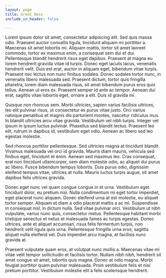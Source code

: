 ```yaml
---
layout: page
title: Great Ness
include_in_header: false

---
```

Lorem ipsum dolor sit amet, consectetur adipiscing elit. Sed quis massa odio. Praesent auctor convallis ligula, tincidunt aliquam mi porttitor a. Maecenas sit amet lobortis mi. Aliquam mattis, tortor sit amet laoreet commodo, tortor ex maximus enim, a consequat sem dui et dui. Pellentesque blandit hendrerit risus eget dapibus. Praesent at magna eu lorem hendrerit gravida vitae id turpis. Donec eget iaculis lacus, venenatis hendrerit velit. Duis est erat, auctor in aliquam eget, bibendum vitae turpis. Praesent nec lectus non nunc finibus sodales. Donec sodales tortor nunc, in venenatis libero malesuada sed. Praesent dictum, tortor quis fringilla pharetra, lorem diam malesuada risus, sit amet bibendum purus eros quis tellus. Aenean ut eros ex. Praesent semper id ante ac tempor. Aenean dui erat, sagittis vitae lobortis eget, ornare a elit. Duis id gravida mi.

Quisque non rhoncus sem. Morbi ultricies, sapien varius facilisis ultrices, leo elit pulvinar risus, ut consectetur ex purus vitae justo. Orci varius natoque penatibus et magnis dis parturient montes, nascetur ridiculus mus. In blandit ultricies arcu vitae gravida. Vestibulum vel nibh turpis. Integer vel ipsum in ipsum luctus pulvinar. Phasellus sed blandit lectus. Praesent leo elit, rutrum in dapibus id, vestibulum eget odio. Aenean ac libero sed leo egestas molestie.

Sed rhoncus porttitor pellentesque. Sed ultricies magna at tincidunt blandit. Vivamus malesuada vel orci id gravida. Mauris diam mauris, vehicula sed finibus eget, tincidunt et enim. Aenean sed maximus leo. Cras consequat, erat non tincidunt ullamcorper, sem diam molestie odio, ac aliquet dui purus ac libero. Fusce bibendum tempus lobortis. Duis purus odio, dignissim eleifend tempus vitae, ultrices at nulla. Mauris luctus turpis augue, sit amet dapibus felis ultrices gravida.

Donec eget nunc vel quam congue congue in et urna. Vestibulum eget tincidunt dolor, eu pretium nisi. Nulla condimentum mi eget tortor imperdiet, eget placerat nunc aliquam. Donec eleifend urna at est molestie, eu aliquet tortor semper. Aliquam et diam a odio placerat mattis a ac mi. Suspendisse in consequat nisl, in dictum nulla. Sed vitae pulvinar orci. Vestibulum ut nibh vulputate, varius nunc quis, consectetur metus. Pellentesque habitant morbi tristique senectus et netus et malesuada fames ac turpis egestas. Donec ultrices, ante et aliquet accumsan, risus felis fermentum turpis, non hendrerit velit ligula quis urna. Pellentesque fringilla urna eros, sagittis aliquet nulla eleifend vel. Duis imperdiet arcu magna, at facilisis nunc gravida at.

Praesent vulputate quam eros, at volutpat nunc mollis a. Maecenas vitae mi vitae velit tempor sollicitudin et facilisis tortor. Nullam nibh nibh, hendrerit sit amet congue sit amet, lobortis quis magna. Donec at odio magna. Morbi feugiat porttitor quam pulvinar malesuada. Proin vestibulum felis et nisi pretium porttitor. Vestibulum molestie elit a felis scelerisque hendrerit.